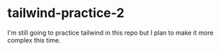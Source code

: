 # tailwind-practice-2

I'm still going to practice tailwind in this repo but I plan to make it more complex this time.